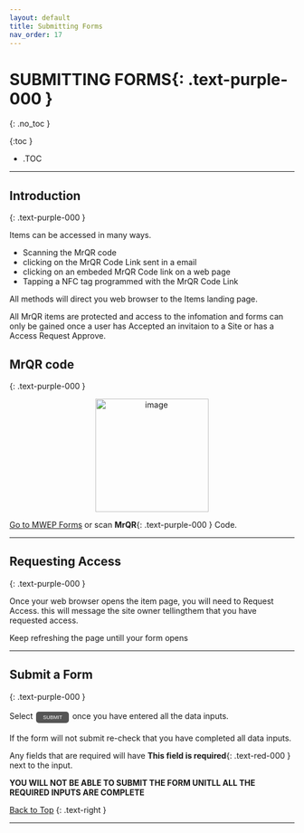 ```yaml
---
layout: default
title: Submitting Forms
nav_order: 17
---
```


<html>
<head>
<style>
.button {
  padding: 5px 12px;
  text-align: center;
  text-decoration: none;
  display: inline-block;
  font-size: 9px;
  margin: 4px 2px;
  cursor: pointer; }
.button1 {background-color: #555555;} /* Black */
.button2 {background-color: white;}
.button1 {color: white;}
.button2 {color: grey;}
.button1 {border: none;}
.button2 {border: 1px solid grey}
.button1 {border-radius: 5px;}
.button2 {border-radius: 5px;}
</style>
</head>
</html>

# **SUBMITTING FORMS**{: .text-purple-000 }
{: .no_toc }

{:toc }
- .TOC

___
## Introduction
{: .text-purple-000 }

Items can be accessed in many ways.
* Scanning the MrQR code
* clicking on the MrQR Code Link sent in a email
* clicking on an embeded MrQR Code link on a web page
* Tapping a NFC tag programmed with the MrQR Code Link

All methods will direct you web browser to the Items landing page.

All MrQR items are protected and access to the infomation and forms can only be gained once a user has Accepted an invitaion to a Site or has a Access Request Approve.

## MrQR code
{: .text-purple-000 }

<div style="text-align: center;"> 
<img width="200" alt="image" src="https://docs.mrqr.me/assets/images/Forms/stickers/mrqr-sticker-MWEP.png">
</div>

[Go to MWEP Forms](https://mrqr.me/gidBoo/) or scan **MrQR**{: .text-purple-000 } Code.

___
## Requesting Access
{: .text-purple-000 }

Once your web browser opens the item page, you will need to Request Access.
this will message the site owner tellingthem that you have requested access.

Keep refreshing the page untill your form opens

___
## Submit a Form
{: .text-purple-000 }

Select <button class="button button1">SUBMIT</button> once you have entered all the data inputs.

If the form will not submit re-check that you have completed all data inputs.

Any fields that are required will have **This field is required**{: .text-red-000 } next to the input. 

**YOU WILL NOT BE ABLE TO SUBMIT THE FORM UNITLL ALL THE REQUIRED INPUTS ARE COMPLETE**

[Back to Top](https://docs.mrqr.me/Form_Submitting/)
{: .text-right }

___
